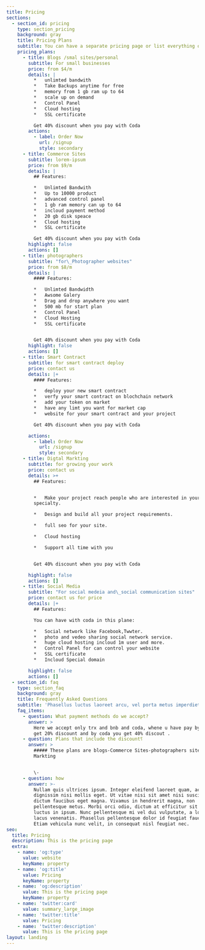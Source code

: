```yaml
---
title: Pricing
sections:
  - section_id: pricing
    type: section_pricing
    background: gray
    title: Pricing Plans
    subtitle: You can have a separate pricing page or list everything on the home page.
    pricing_plans:
      - title: Blogs /smal sites/personal
        subtitle: For small businesses
        price: from $4/m
        details: |
          *   unlimted bandwith
          *   Take Backups anytime for free
          *   memory from 1 gb ram up to 64
          *   scale up on demand
          *   Control Panel
          *   Cloud hosting
          *   SSL certificate

          Get 40% discount when you pay with Coda
        actions:
          - label: Order Now
            url: /signup
            style: secondary
      - title: Commerce Sites
        subtitle: lorem-ipsum
        price: from $9/m
        details: |
          ## Features:

          *   Unlimted Bandwith
          *   Up to 10000 product
          *   advanced control panel
          *   1 gb ram memory can up to 64
          *   incloud payment method
          *   20 gb disk speace
          *   Cloud hosting
          *   SSL certificate

          Get 40% discount when you pay with Coda
        highlight: false
        actions: []
      - title: photographers
        subtitle: "for\_Photographer websites"
        price: from $8/m
        details: |
          #### Features:

          *   Unlimted Bandwidth
          *   Awsome Galery
          *   Drag and drop anywhere you want
          *   500 mb for start plan
          *   Control Panel
          *   Cloud Hosting
          *   SSL certificate


          Get 40% discount when you pay with Coda
        highlight: false
        actions: []
      - title: Smart Contract
        subtitle: for smart contract deploy
        price: contact us
        details: |+
          #### Features:

          *   deploy your new smart contract
          *   verfy your smart contract on blochchain network
          *   add your token on market
          *   have any limt you want for market cap
          *   website for your smart contract and your project

          Get 40% discount when you pay with Coda

        actions:
          - label: Order Now
            url: /signup
            style: secondary
      - title: Digtal Markting
        subtitle: for growing your work
        price: contact us
        details: >+
          ## Features:


          *   Make your project reach people who are interested in your
          specialty.

          *   Design and build all your project requirements.

          *   full seo for your site.

          *   Cloud hosting

          *   Support all time with you


          Get 40% discount when you pay with Coda

        highlight: false
        actions: []
      - title: Social Media
        subtitle: "For social medeia and\_social communication sites"
        price: contact us for price
        details: |+
          ## Features:

          You can have with coda in this plane:

          *   Social network like Facebook,Twwter.
          *   photo and vedeo sharing social network service.
          *   huge cloud hosting incloud 1m user and more.
          *   Control Panel for can control your website
          *   SSL certificate
          *   Incloud Special domain

        highlight: false
        actions: []
  - section_id: faq
    type: section_faq
    background: gray
    title: Frequently Asked Questions
    subtitle: 'Phasellus luctus laoreet arcu, vel porta metus imperdiet sit amet.'
    faq_items:
      - question: What payment methods do we accept?
        answer: >
          Here we accept only trx and bnb and coda, whene u have pay by bnb you
          get 20% discount and by coda you get 40% discout .
      - question: Plans that include the discount؟
        answer: >
          ##### These plans are blogs-Commerce Sites-photographers sites-Digtal
          Markting


          \-
      - question: how
        answer: >-
          Nullam quis ultrices ipsum. Integer eleifend laoreet quam, ac
          dignissim nisi mollis eget. Ut vitae nisi sit amet nisi suscipit
          dictum faucibus eget magna. Vivamus in hendrerit magna, non
          pellentesque metus. Morbi orci odio, dictum at efficitur sit amet,
          luctus in ipsum. Nunc pellentesque mi vel dui vulputate, a lobortis
          lacus venenatis. Phasellus pellentesque dolor id feugiat faucibus.
          Etiam vehicula nunc velit, in consequat nisl feugiat nec.
seo:
  title: Pricing
  description: This is the pricing page
  extra:
    - name: 'og:type'
      value: website
      keyName: property
    - name: 'og:title'
      value: Pricing
      keyName: property
    - name: 'og:description'
      value: This is the pricing page
      keyName: property
    - name: 'twitter:card'
      value: summary_large_image
    - name: 'twitter:title'
      value: Pricing
    - name: 'twitter:description'
      value: This is the pricing page
layout: landing
---
```

